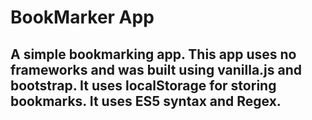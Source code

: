 # BookMarker App

## A simple bookmarking app. This app uses no frameworks and was built using vanilla.js and bootstrap. It uses localStorage for storing bookmarks. It uses ES5 syntax and Regex.
